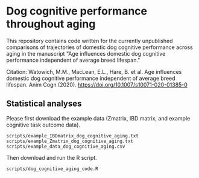 # Dog cognitive performance throughout aging

This repository contains code written for the currently unpublished comparisons of trajectories of domestic dog cognitive performance across aging in the manuscript "Age influences domestic dog cognitive performance independent of average breed lifespan." 

Citation:
Watowich, M.M., MacLean, E.L., Hare, B. et al. Age influences domestic dog cognitive performance independent of average breed lifespan. Anim Cogn (2020). https://doi.org/10.1007/s10071-020-01385-0

## Statistical analyses
Please first download the example data (Zmatrix, IBD matrix, and example cognitive task outcome data). 
```{r}
scripts/example_IBDmatrix_dog_cognitive_aging.txt
scripts/example_Zmatrix_dog_cognitive_aging.txt
scripts/example_data_dog_cognitive_aging.csv
```

Then download and run the R script. 
```{r}
scripts/dog_cognitive_aging_code.R
```

